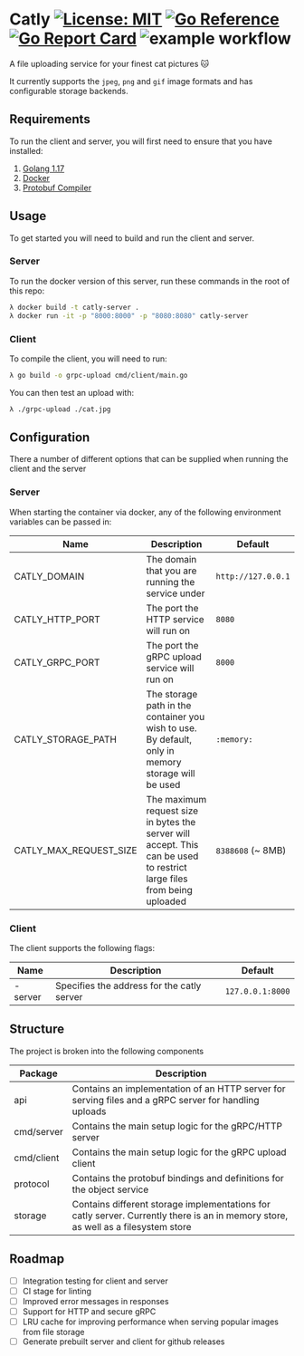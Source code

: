 # Catly [![License: MIT](https://img.shields.io/badge/License-MIT-yellow.svg)](https://opensource.org/licenses/MIT) [![Go Reference](https://pkg.go.dev/badge/github.com/joinself/catly.svg)](https://pkg.go.dev/github.com/joinself/catly) [![Go Report Card](https://goreportcard.com/badge/github.com/purehyperbole/catly)](https://goreportcard.com/report/github.com/purehyperbole/catly) ![example workflow](https://github.com/purehyperbole/catly/actions/workflows/main.yml/badge.svg)

A file uploading service for your finest cat pictures 🐱

It currently supports the `jpeg`, `png` and `gif` image formats and has configurable storage backends.

## Requirements

To run the client and server, you will first need to ensure that you have installed:

1. [Golang 1.17](https://golang.org/doc/install)
2. [Docker](https://docs.docker.com/get-docker/)
3. [Protobuf Compiler](https://grpc.io/docs/protoc-installation/)

## Usage

To get started you will need to build and run the client and server.

### Server

To run the docker version of this server, run these commands in the root of this repo:

```sh
λ docker build -t catly-server .
λ docker run -it -p "8000:8000" -p "8080:8080" catly-server
```

### Client

To compile the client, you will need to run:
```sh
λ go build -o grpc-upload cmd/client/main.go
```

You can then test an upload with:

```sh
λ ./grpc-upload ./cat.jpg
```

## Configuration

There a number of different options that can be supplied when running the client and the server

### Server

When starting the container via docker, any of the following environment variables can be passed in:

| Name                   | Description                                                                                                            | Default            |
| ---------------------- | ---------------------------------------------------------------------------------------------------------------------- | ------------------ |
| CATLY_DOMAIN           | The domain that you are running the service under                                                                      | `http://127.0.0.1` |
| CATLY_HTTP_PORT        | The port the HTTP service will run on                                                                                  | `8080`             |
| CATLY_GRPC_PORT        | The port the gRPC upload service will run on                                                                           | `8000`             |
| CATLY_STORAGE_PATH     | The storage path in the container you wish to use. By default, only in memory storage will be used                     | `:memory:`         |
| CATLY_MAX_REQUEST_SIZE | The maximum request size in bytes the server will accept. This can be used to restrict large files from being uploaded | `8388608` (~ 8MB)  |

### Client

The client supports the following flags:

| Name    | Description                                | Default          |
| ------- | ------------------------------------------ | ---------------- |
| -server | Specifies the address for the catly server | `127.0.0.1:8000` |

## Structure

The project is broken into the following components

| Package    | Description                                                                                                                       |
| ---------- | --------------------------------------------------------------------------------------------------------------------------------- |
| api        | Contains an implementation of an HTTP server for serving files and a gRPC server for handling uploads                             |
| cmd/server | Contains the main setup logic for the gRPC/HTTP server                                                                            |
| cmd/client | Contains the main setup logic for the gRPC upload client                                                                          |
| protocol   | Contains the protobuf bindings and definitions for the object service                                                             |
| storage    | Contains different storage implementations for catly server. Currently there is an in memory store, as well as a filesystem store |

## Roadmap
- [ ] Integration testing for client and server
- [ ] CI stage for linting
- [ ] Improved error messages in responses
- [ ] Support for HTTP and secure gRPC
- [ ] LRU cache for improving performance when serving popular images from file storage
- [ ] Generate prebuilt server and client for github releases
